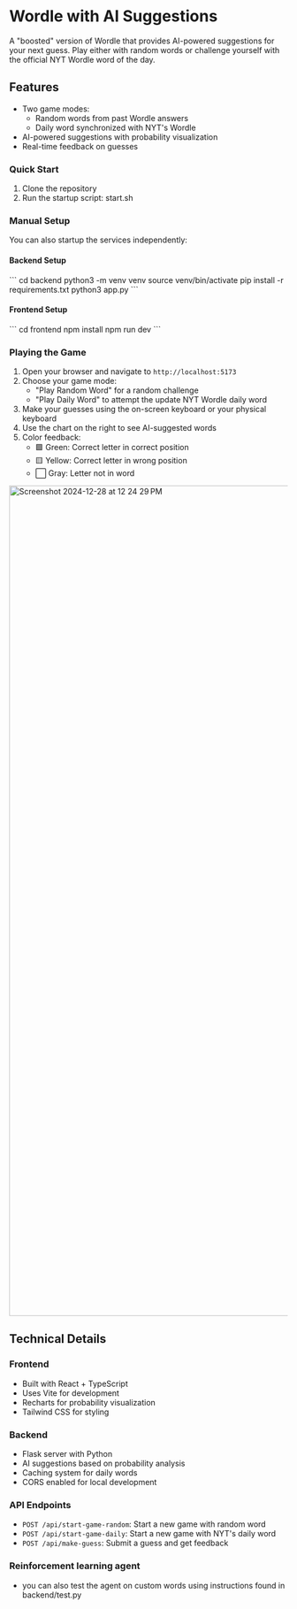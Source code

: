 # Wordle with AI Suggestions

A "boosted" version of Wordle that provides AI-powered suggestions for your next guess. Play either with random words or challenge yourself with the official NYT Wordle word of the day.

## Features

- Two game modes:
  - Random words from past Wordle answers
  - Daily word synchronized with NYT's Wordle
- AI-powered suggestions with probability visualization
- Real-time feedback on guesses

### Quick Start

1. Clone the repository
2. Run the startup script: start.sh

### Manual Setup

You can also startup the services independently:

#### Backend Setup
\```
cd backend
python3 -m venv venv
source venv/bin/activate
pip install -r requirements.txt
python3 app.py
\```

#### Frontend Setup
\```
cd frontend
npm install
npm run dev
\```

### Playing the Game

1. Open your browser and navigate to `http://localhost:5173`
2. Choose your game mode:
   - "Play Random Word" for a random challenge
   - "Play Daily Word" to attempt the update NYT Wordle daily word
3. Make your guesses using the on-screen keyboard or your physical keyboard
4. Use the chart on the right to see AI-suggested words
5. Color feedback:
   - 🟩 Green: Correct letter in correct position
   - 🟨 Yellow: Correct letter in wrong position
   - ⬜ Gray: Letter not in word

<img width="1502" alt="Screenshot 2024-12-28 at 12 24 29 PM" src="https://github.com/user-attachments/assets/114e584b-a9ca-46e1-99df-d6343c682899" />

## Technical Details

### Frontend
- Built with React + TypeScript
- Uses Vite for development
- Recharts for probability visualization
- Tailwind CSS for styling

### Backend
- Flask server with Python
- AI suggestions based on probability analysis
- Caching system for daily words
- CORS enabled for local development

### API Endpoints

- `POST /api/start-game-random`: Start a new game with random word
- `POST /api/start-game-daily`: Start a new game with NYT's daily word
- `POST /api/make-guess`: Submit a guess and get feedback

### Reinforcement learning agent
- you can also test the agent on custom words using instructions found in backend/test.py

